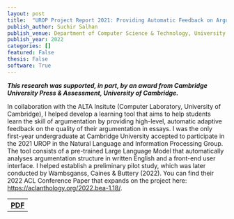 ```yaml
---
layout: post
title:  "UROP Project Report 2021: Providing Automatic Feedback on Argumentation Quality to Learners of English"
publish_author: Suchir Salhan
publish_venue: Department of Computer Science & Technology, University of Cambridge
publish_year: 2022
categories: []
featured: False
thesis: False
software: True
---
```


<b><i>This research was supported, in part, by an award from  Cambridge University Press & Assessment, University of Cambridge.</i></b>

In collaboration with the ALTA Insitute (Computer Laboratory, University of Cambridge), I helped develop a learning tool that aims to help students learn the skill of argumentation by providing high-level, automatic adaptive feedback on the quality of their argumentation in essays. I was the only first-year undergraduate at Cambridge University accepted to participate in the 2021 UROP in the Natural Language and Information Processing Group. The tool consists of a pre-trained Large Language Model that automatically analyses argumentation structure in written English and a front-end user interface. I helped establish a preliminary pilot study, which was later conducted by Wambsganss, Caines & Buttery (2022). You can find their 2022 ACL Conference Paper that expands on the project here: https://aclanthology.org/2022.bea-1.18/.

<table style="width:80%">
  <tr>
    <th><a href="{{site.baseurl}}/assets/papers/ArgMining.pdf" class="btn btn-dark text-white px-5 btn-lg">PDF</a></th>
  </tr>
</table>
